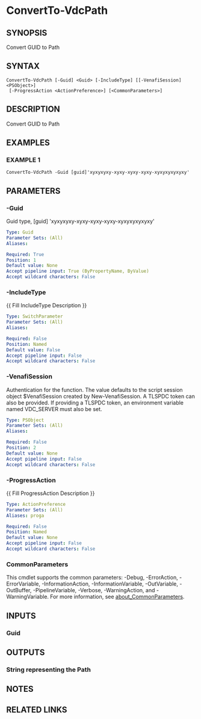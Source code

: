 # ConvertTo-VdcPath

## SYNOPSIS
Convert GUID to Path

## SYNTAX

```
ConvertTo-VdcPath [-Guid] <Guid> [-IncludeType] [[-VenafiSession] <PSObject>]
 [-ProgressAction <ActionPreference>] [<CommonParameters>]
```

## DESCRIPTION
Convert GUID to Path

## EXAMPLES

### EXAMPLE 1
```
ConvertTo-VdcPath -Guid [guid]'xyxyxyxy-xyxy-xyxy-xyxy-xyxyxyxyxyxy'
```

## PARAMETERS

### -Guid
Guid type, \[guid\] 'xyxyxyxy-xyxy-xyxy-xyxy-xyxyxyxyxyxy'

```yaml
Type: Guid
Parameter Sets: (All)
Aliases:

Required: True
Position: 1
Default value: None
Accept pipeline input: True (ByPropertyName, ByValue)
Accept wildcard characters: False
```

### -IncludeType
{{ Fill IncludeType Description }}

```yaml
Type: SwitchParameter
Parameter Sets: (All)
Aliases:

Required: False
Position: Named
Default value: False
Accept pipeline input: False
Accept wildcard characters: False
```

### -VenafiSession
Authentication for the function.
The value defaults to the script session object $VenafiSession created by New-VenafiSession.
A TLSPDC token can also be provided.
If providing a TLSPDC token, an environment variable named VDC_SERVER must also be set.

```yaml
Type: PSObject
Parameter Sets: (All)
Aliases:

Required: False
Position: 2
Default value: None
Accept pipeline input: False
Accept wildcard characters: False
```

### -ProgressAction
{{ Fill ProgressAction Description }}

```yaml
Type: ActionPreference
Parameter Sets: (All)
Aliases: proga

Required: False
Position: Named
Default value: None
Accept pipeline input: False
Accept wildcard characters: False
```

### CommonParameters
This cmdlet supports the common parameters: -Debug, -ErrorAction, -ErrorVariable, -InformationAction, -InformationVariable, -OutVariable, -OutBuffer, -PipelineVariable, -Verbose, -WarningAction, and -WarningVariable. For more information, see [about_CommonParameters](http://go.microsoft.com/fwlink/?LinkID=113216).

## INPUTS

### Guid
## OUTPUTS

### String representing the Path
## NOTES

## RELATED LINKS
